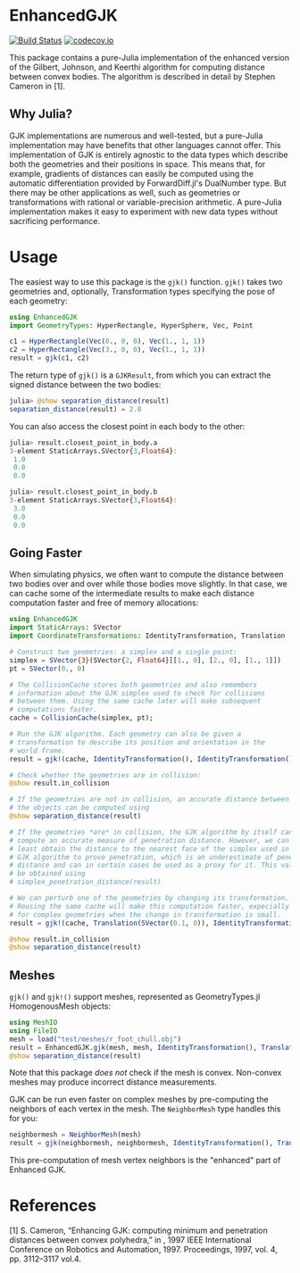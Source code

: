 # EnhancedGJK

[![Build Status](https://travis-ci.org/JuliaRobotics/EnhancedGJK.jl.svg?branch=master)](https://travis-ci.org/JuliaRobotics/EnhancedGJK.jl)
[![codecov.io](http://codecov.io/github/JuliaRobotics/EnhancedGJK.jl/coverage.svg?branch=master)](http://codecov.io/github/JuliaRobotics/EnhancedGJK.jl?branch=master)

This package contains a pure-Julia implementation of the enhanced version of the Gilbert, Johnson, and Keerthi algorithm for computing distance between convex bodies. The algorithm is described in detail by Stephen Cameron in [1].

## Why Julia?

GJK implementations are numerous and well-tested, but a pure-Julia implementation may have benefits that other languages cannot offer. This implementation of GJK is entirely agnostic to the data types which describe both the geometries and their positions in space. This means that, for example, gradients of distances can easily be computed using the automatic differentiation provided by ForwardDiff.jl's DualNumber type. But there may be other applications as well, such as geometries or transformations with rational or variable-precision arithmetic. A pure-Julia implementation makes it easy to experiment with new data types without sacrificing performance.

# Usage

The easiest way to use this package is the `gjk()` function. `gjk()` takes two geometries and, optionally, Transformation types specifying the pose of each geometry:

```julia
using EnhancedGJK
import GeometryTypes: HyperRectangle, HyperSphere, Vec, Point

c1 = HyperRectangle(Vec(0., 0, 0), Vec(1., 1, 1))
c2 = HyperRectangle(Vec(3., 0, 0), Vec(1., 1, 1))
result = gjk(c1, c2)
```

The return type of `gjk()` is a `GJKResult`, from which you can extract the signed distance between the two bodies:

```julia
julia> @show separation_distance(result)
separation_distance(result) = 2.0
```

You can also access the closest point in each body to the other:

```julia
julia> result.closest_point_in_body.a
3-element StaticArrays.SVector{3,Float64}:
 1.0
 0.0
 0.0

julia> result.closest_point_in_body.b
3-element StaticArrays.SVector{3,Float64}:
 3.0
 0.0
 0.0
```

## Going Faster

When simulating physics, we often want to compute the distance between two bodies over and over while those bodies move slightly. In that case, we can cache some of the intermediate results to make each distance computation faster and free of memory allocations:

```julia
using EnhancedGJK
import StaticArrays: SVector
import CoordinateTransformations: IdentityTransformation, Translation

# Construct two geometries: a simplex and a single point:
simplex = SVector{3}(SVector{2, Float64}[[1., 0], [2., 0], [1., 1]])
pt = SVector(0., 0)

# The CollisionCache stores both geometries and also remembers
# information about the GJK simplex used to check for collisions
# between them. Using the same cache later will make subsequent
# computations faster.
cache = CollisionCache(simplex, pt);

# Run the GJK algorithm. Each geometry can also be given a
# transformation to describe its position and orientation in the
# world frame.
result = gjk!(cache, IdentityTransformation(), IdentityTransformation())

# Check whether the geometries are in collision:
@show result.in_collision

# If the geometries are not in collision, an accurate distance between
# the objects can be computed using
@show separation_distance(result)

# If the geometries *are* in collision, the GJK algorithm by itself cannot
# compute an accurate measure of penetration distance. However, we can at
# least obtain the distance to the nearest face of the simplex used in the
# GJK algorithm to prove penetration, which is an underestimate of penetration
# distance and can in certain cases be used as a proxy for it. This value can
# be obtained using
# simplex_penetration_distance(result)

# We can perturb one of the geometries by changing its transformation.
# Reusing the same cache will make this computation faster, expecially
# for complex geometries when the change in transformation is small.
result = gjk!(cache, Translation(SVector(0.1, 0)), IdentityTransformation())

@show result.in_collision
@show separation_distance(result)
```

## Meshes

`gjk()` and `gjk!()` support meshes, represented as GeometryTypes.jl HomogenousMesh objects:

```julia
using MeshIO
using FileIO
mesh = load("test/meshes/r_foot_chull.obj")
result = EnhancedGJK.gjk(mesh, mesh, IdentityTransformation(), Translation(SVector(5., 0, 0)))
@show separation_distance(result)
```

Note that this package *does not* check if the mesh is convex. Non-convex meshes may produce incorrect distance measurements.

GJK can be run even faster on complex meshes by pre-computing the neighbors of each vertex in the mesh. The `NeighborMesh` type handles this for you:

```julia
neighbormesh = NeighborMesh(mesh)
result = gjk(neighbormesh, neighbormesh, IdentityTransformation(), Translation(SVector(5., 0, 0)))
```

This pre-computation of mesh vertex neighbors is the "enhanced" part of Enhanced GJK.


# References

[1] S. Cameron, “Enhancing GJK: computing minimum and penetration distances between convex polyhedra,” in , 1997 IEEE International Conference on Robotics and Automation, 1997. Proceedings, 1997, vol. 4, pp. 3112–3117 vol.4.
